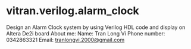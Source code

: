 # vitran.verilog.alarm_clock
Design an Alarm Clock system by using Verilog HDL code and display on Altera De2i board
About me: 
      Name: Tran Long Vi
      Phone number: 0342863321
      Email: tranlongvi.2000@gmail.com
